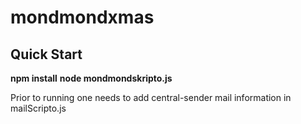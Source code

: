 # mondmondxmas

## Quick Start

**npm install**
**node mondmondskripto.js**


Prior to running one needs to add central-sender mail information in mailScripto.js
